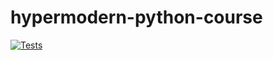 # hypermodern-python-course
[![Tests](https://github.com/<your-username>/hypermodern-python-course/workflows/Tests/badge.svg)](https://github.com/<your-username>/hypermodern-python-course/actions?workflow=Tests)
